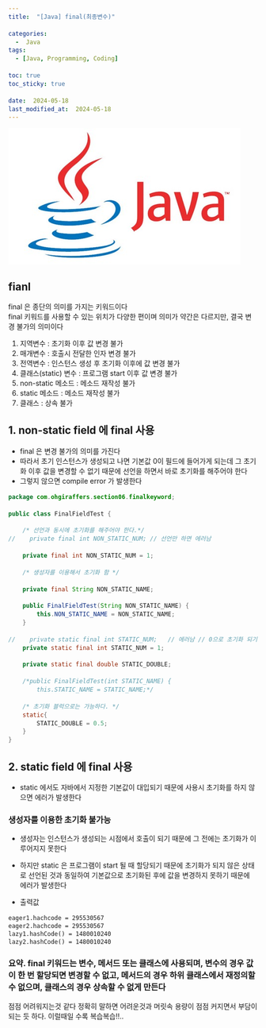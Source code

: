 ```yaml
---
title:  "[Java] final(최종변수)" 

categories:
  -  Java
tags:
  - [Java, Programming, Coding]

toc: true
toc_sticky: true

date:  2024-05-18
last_modified_at:  2024-05-18
---
```


![java.png](/assets/images/java.png)

## fianl
final 은 종단의 의미를 가지는 키워드이다<br>
final 키워드를 사용할 수 있는 위치가 다양한 편이며 의미가 약간은 다르지만, 결국 변경 불가의 의미이다
1. 지역변수 : 초기화 이후 값 변경 불가
2. 매개변수 : 호출시 전달한 인자 변경 불가
3. 전역변수 : 인스턴스 생성 후 초기화 이후에 값 변경 불가
4. 클래스(static) 변수 : 프로그램 start 이후 값 변경 불가
5. non-static 메소드 : 메소드 재작성 불가
6. static 메소드 : 메소드 재작성 불가
7. 클래스 : 상속 불가

## 1. non-static field 에 final 사용
- final 은 변경 불가의 의미를 가진다
- 따라서 초기 인스턴스가 생성되고 나면 기본값 0이 필드에 들어가게 되는데 그 초기화 이후 값을 변경할 수 없기 때문에 선언을 하면서 바로 초기화를 해주어야 한다
- 그렇지 않으면 compile error 가 발생한다

```java
package com.ohgiraffers.section06.finalkeyword;

public class FinalFieldTest {

    /* 선언과 동시에 초기화를 해주어야 한다.*/
//    private final int NON_STATIC_NUM; // 선언만 하면 에러남

    private final int NON_STATIC_NUM = 1;

    /* 생성자를 이용해서 초기화 함 */

    private final String NON_STATIC_NAME;

    public FinalFieldTest(String NON_STATIC_NAME) {
        this.NON_STATIC_NAME = NON_STATIC_NAME;
    }
    
//    private static final int STATIC_NUM;   // 에러남 // 0으로 초기화 되기 때문에 이후 값 변경 불가
    private static final int STATIC_NUM = 1;

    private static final double STATIC_DOUBLE;

    /*public FinalFieldTest(int STATIC_NAME) {
        this.STATIC_NAME = STATIC_NAME;*/

    /* 초기화 블럭으로는 가능하다. */
    static{
        STATIC_DOUBLE = 0.5;
    }
}
```

## 2. static field 에 final 사용
- static 에서도 자바에서 지정한 기본값이 대입되기 때문에 사용시 초기화를 하지 않으면 에러가 발생한다

### 생성자를 이용한 초기화 불가능
- 생성자는 인스턴스가 생성되는 시점에서 호출이 되기 때문에 그 전에는 초기화가 이루어지지 못한다
- 하지만 static 은 프로그램이 start 될 때 할당되기 때문에 초기화가 되지 않은 상태로 선언된 것과 동일하여 기본값으로 초기화된 후에 값을 변경하지 못하기 때문에 에러가 발생한다

- 출력값

```
eager1.hachcode = 295530567
eager2.hachcode = 295530567
lazy1.hashCode() = 1480010240
lazy2.hashCode() = 1480010240
```


### 요약. final 키워드는 변수, 메서드 또는 클래스에 사용되며, 변수의 경우 값이 한 번 할당되면 변경할 수 없고, 메서드의 경우 하위 클래스에서 재정의할 수 없으며, 클래스의 경우 상속할 수 없게 만든다

점점 어려워지는것 같다 정확히 말하면 어려운것과 머릿속 용량이 점점 커지면서 부담이 되는 듯 하다. 이럴때일 수록 복습복습!!..
